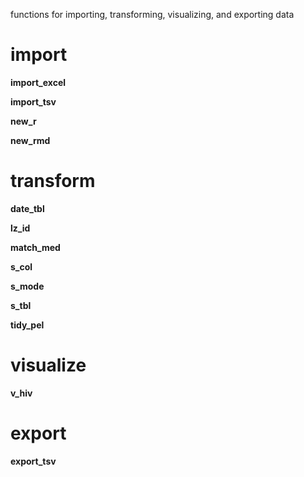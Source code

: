 functions for importing, transforming, visualizing, and exporting data

# import

**import_excel**

**import_tsv**

**new_r**

**new_rmd**

# transform

**date_tbl**

**lz_id**

**match_med**

**s_col**

**s_mode**

**s_tbl**

**tidy_pel**

# visualize

**v_hiv**

# export

**export_tsv**